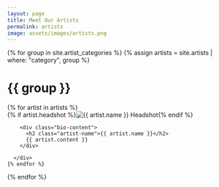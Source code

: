 ```yaml
---
layout: page
title: Meet Our Artists
permalink: artists
image: assets/images/artists.png
---
```


{% for group in site.artist_categories %}
  {% assign artists = site.artists | where: "category", group %}
  <div class="artist-category">
    <h1 class="category-name">{{ group }}</h1>
    {% for artist in artists %}
      <div class="artist-bio">
        {% if artist.headshot %}<img class="headshot" src="{{ artist.headshot }}" alt="{{ artist.name }} Headshot" />{% endif %}

        <div class="bio-content">
          <h2 class="artist-name">{{ artist.name }}</h2>
          {{ artist.content }}
        </div>

      </div>
    {% endfor %}
  </div>
{% endfor %}
